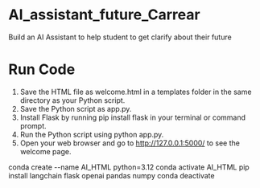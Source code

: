 # AI_assistant_future_Carrear
Build an AI Assistant to help student to get clarify about their future


# Run Code
1. Save the HTML file as welcome.html in a templates folder in the same directory as your Python script.
2. Save the Python script as app.py.
3. Install Flask by running pip install flask in your terminal or command prompt.
4. Run the Python script using python app.py.
5. Open your web browser and go to http://127.0.0.1:5000/ to see the welcome page.





conda create --name AI_HTML python=3.12
conda activate AI_HTML
pip install langchain flask openai pandas numpy
conda deactivate
